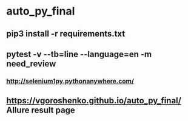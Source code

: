 # auto_py_final

## pip3 install -r requirements.txt

## pytest -v --tb=line --language=en -m need_review

### http://selenium1py.pythonanywhere.com/

## https://vgoroshenko.github.io/auto_py_final/ Allure result page
